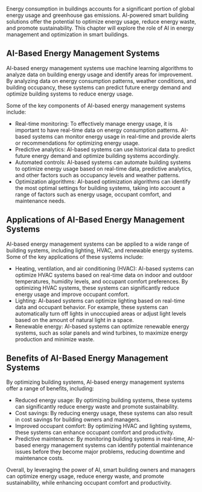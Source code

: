 
Energy consumption in buildings accounts for a significant portion of global energy usage and greenhouse gas emissions. AI-powered smart building solutions offer the potential to optimize energy usage, reduce energy waste, and promote sustainability. This chapter will explore the role of AI in energy management and optimization in smart buildings.

AI-Based Energy Management Systems
----------------------------------

AI-based energy management systems use machine learning algorithms to analyze data on building energy usage and identify areas for improvement. By analyzing data on energy consumption patterns, weather conditions, and building occupancy, these systems can predict future energy demand and optimize building systems to reduce energy usage.

Some of the key components of AI-based energy management systems include:

* Real-time monitoring: To effectively manage energy usage, it is important to have real-time data on energy consumption patterns. AI-based systems can monitor energy usage in real-time and provide alerts or recommendations for optimizing energy usage.
* Predictive analytics: AI-based systems can use historical data to predict future energy demand and optimize building systems accordingly.
* Automated controls: AI-based systems can automate building systems to optimize energy usage based on real-time data, predictive analytics, and other factors such as occupancy levels and weather patterns.
* Optimization algorithms: AI-based optimization algorithms can identify the most optimal settings for building systems, taking into account a range of factors such as energy usage, occupant comfort, and maintenance needs.

Applications of AI-Based Energy Management Systems
--------------------------------------------------

AI-based energy management systems can be applied to a wide range of building systems, including lighting, HVAC, and renewable energy systems. Some of the key applications of these systems include:

* Heating, ventilation, and air conditioning (HVAC): AI-based systems can optimize HVAC systems based on real-time data on indoor and outdoor temperatures, humidity levels, and occupant comfort preferences. By optimizing HVAC systems, these systems can significantly reduce energy usage and improve occupant comfort.
* Lighting: AI-based systems can optimize lighting based on real-time data and occupant behavior. For example, these systems can automatically turn off lights in unoccupied areas or adjust light levels based on the amount of natural light in a space.
* Renewable energy: AI-based systems can optimize renewable energy systems, such as solar panels and wind turbines, to maximize energy production and minimize waste.

Benefits of AI-Based Energy Management Systems
----------------------------------------------

By optimizing building systems, AI-based energy management systems offer a range of benefits, including:

* Reduced energy usage: By optimizing building systems, these systems can significantly reduce energy waste and promote sustainability.
* Cost savings: By reducing energy usage, these systems can also result in cost savings for building owners and managers.
* Improved occupant comfort: By optimizing HVAC and lighting systems, these systems can enhance occupant comfort and productivity.
* Predictive maintenance: By monitoring building systems in real-time, AI-based energy management systems can identify potential maintenance issues before they become major problems, reducing downtime and maintenance costs.

Overall, by leveraging the power of AI, smart building owners and managers can optimize energy usage, reduce energy waste, and promote sustainability, while enhancing occupant comfort and productivity.
